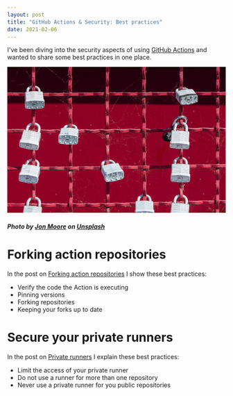 ```yaml
---
layout: post
title: "GitHub Actions & Security: Best practices"
date: 2021-02-06
---
```


I've been diving into the security aspects of using [GitHub Actions](https://github.com/features/actions) and wanted to share some best practices in one place.  

![Image of locks on a fence](/images/20210206/jon-moore-bBavss4ZQcA-unsplash.jpg)
##### <span>Photo by <a href="https://unsplash.com/@thejmoore?utm_source=unsplash&amp;utm_medium=referral&amp;utm_content=creditCopyText">Jon Moore</a> on <a href="https://unsplash.com/s/photos/security?utm_source=unsplash&amp;utm_medium=referral&amp;utm_content=creditCopyText">Unsplash</a></span>

# Forking action repositories
In the post on [Forking action repositories](https://rajbos.github.io/blog/2021/02/06/GitHub-Actions-Forking-Repositories) I show these best practices:
* Verify the code the Action is executing
* Pinning versions
* Forking repositories
* Keeping your forks up to date

# Secure your private runners
In the post on [Private runners](https://rajbos.github.io/blog/2021/02/07/GitHub-Actions-Security-Private-Runners) I explain these best practices:
* Limit the access of your private runner
* Do not use a runner for more than one repository
* Never use a private runner for you public repositories